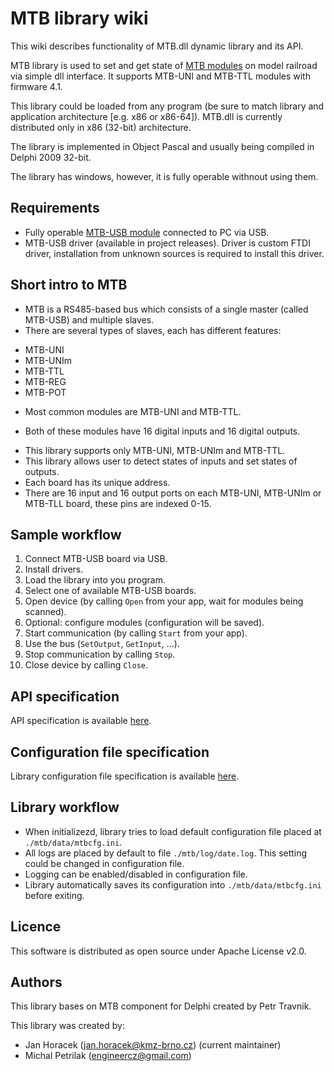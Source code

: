 # MTB library wiki

This wiki describes functionality of MTB.dll dynamic library and its API.

MTB library is used to set and get state of [MTB modules](http://mtb.kmz-brno.cz)
on model railroad via simple dll interface. It supports MTB-UNI and MTB-TTL
modules with firmware 4.1.

This library could be loaded from any program (be sure to match library and
application architecture [e.g. x86 or x86-64]). MTB.dll is currently distributed
only in x86 (32-bit) architecture.

The library is implemented in Object Pascal and usually being compiled in
Delphi 2009 32-bit.

The library has windows, however, it is fully operable withnout using them.

## Requirements

 * Fully operable [MTB-USB module](http://mtb.kmz-brno.cz/modul_usb.htm)
   connected to PC via USB.
 * MTB-USB driver (available in project releases). Driver is custom FTDI driver,
   installation from unknown sources is required to install this driver.

## Short intro to MTB

 * MTB is a RS485-based bus which consists of a single master (called MTB-USB)
   and multiple slaves.
 * There are several types of slaves, each has different features:
  - MTB-UNI
  - MTB-UNIm
  - MTB-TTL
  - MTB-REG
  - MTB-POT
 * Most common modules are MTB-UNI and MTB-TTL.
  - Both of these modules have 16 digital inputs and 16 digital outputs.
 * This library supports only MTB-UNI, MTB-UNIm and MTB-TTL.
 * This library allows user to detect states of inputs and set states of outputs.
 * Each board has its unique address.
 * There are 16 input and 16 output ports on each MTB-UNI, MTB-UNIm or
   MTB-TLL board, these pins are indexed 0-15.

## Sample workflow

 1.  Connect MTB-USB board via USB.
 2.  Install drivers.
 3.  Load the library into you program.
 4.  Select one of available MTB-USB boards.
 5.  Open device (by calling `Open` from your app, wait for modules being scanned).
 6.  Optional: configure modules (configuration will be saved).
 7.  Start communication (by calling `Start` from your app).
 8.  Use the bus (`SetOutput`, `GetInput`, ...).
 9.  Stop communication by calling `Stop`.
 10. Close device by calling `Close`.

## API specification

API specification is available [here](api-specs).

## Configuration file specification

Library configuration file specification is available [here](config).

## Library workflow

 * When initializezd, library tries to load default configuration file
   placed at `./mtb/data/mtbcfg.ini`.
 * All logs are placed by default to file `./mtb/log/date.log`. This setting
   could be changed in configuration file.
 * Logging can be enabled/disabled in configuration file.
 * Library automatically saves its configuration into `./mtb/data/mtbcfg.ini`
   before exiting.

## Licence

This software is distributed as open source under Apache License v2.0.

## Authors

This library bases on MTB component for Delphi created by Petr Travnik.

This library was created by:
 * Jan Horacek (jan.horacek@kmz-brno.cz) (current maintainer)
 * Michal Petrilak (engineercz@gmail.com)

